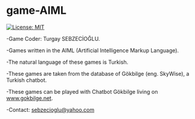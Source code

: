 # game-AIML
[![License: MIT](https://img.shields.io/badge/License-MIT-yellow.svg)](https://opensource.org/licenses/MIT)

-Game Coder: Turgay SEBZECİOĞLU.

-Games written in the AIML (Artificial Intelligence Markup Language).

-The natural language of these games is Turkish.

-These games are taken from the database of Gökbilge (eng. SkyWise), a Turkish chatbot. 

-These games can be played with Chatbot Gökbilge living on www.gokbilge.net. 

-Contact: sebzecioglu@yahoo.com
